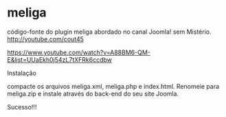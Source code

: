 meliga
======

código-fonte do plugin meliga abordado no canal Joomla! sem Mistério. http://youtube.com/cout45

https://www.youtube.com/watch?v=A88BM6-QM-E&list=UUaEkh0j54zL7tXFRk6ccdbw

Instalação

compacte os arquivos meliga.xml, meliga.php e index.html. Renomeie para meliga.zip e instale através do back-end do seu site Joomla.

Sucesso!!!



